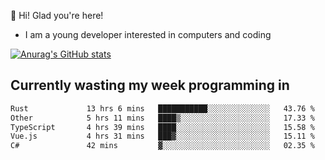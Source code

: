 👋 Hi! Glad you're here!
- I am a young developer interested in computers and coding

[![Anurag's GitHub stats](https://github-readme-stats.vercel.app/api?username=Eatham532&theme=dark)](https://github.com/anuraghazra/github-readme-stats)


## Currently wasting my week programming in
<!--START_SECTION:waka-->

```txt
Rust             13 hrs 6 mins   ███████████░░░░░░░░░░░░░░   43.76 %
Other            5 hrs 11 mins   ████▒░░░░░░░░░░░░░░░░░░░░   17.33 %
TypeScript       4 hrs 39 mins   ████░░░░░░░░░░░░░░░░░░░░░   15.58 %
Vue.js           4 hrs 31 mins   ███▓░░░░░░░░░░░░░░░░░░░░░   15.11 %
C#               42 mins         ▓░░░░░░░░░░░░░░░░░░░░░░░░   02.35 %
```

<!--END_SECTION:waka-->
